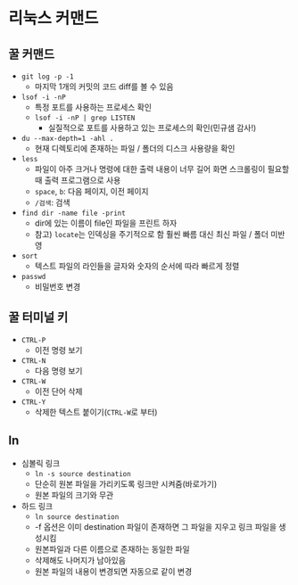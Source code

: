 # 리눅스 커맨드

## 꿀 커맨드

- `git log -p -1`
  - 마지막 1개의 커밋의 코드 diff를 볼 수 있음
- `lsof -i -nP`
  - 특정 포트를 사용하는 프로세스 확인
  - `lsof -i -nP | grep LISTEN`
    - 실질적으로 포트를 사용하고 있는 프로세스의 확인(민규샘 감사!)
- `du --max-depth=1 -ahl .`
  - 현재 디렉토리에 존재하는 파일 / 폴더의 디스크 사용량을 확인
- `less`
  - 파일이 아주 크거나 명령에 대한 출력 내용이 너무 길어 화면 스크롤링이 필요할 때 출력 프로그램으로 사용
  - `space`, `b`: 다음 페이지, 이전 페이지
  - `/검색`: 검색
- `find dir -name file -print`
  - dir에 있는 이름이 file인 파일을 프린트 하자
  - 참고) `locate`는 인덱싱을 주기적으로 함 훨씬 빠름 대신 최신 파일 / 폴더 미반영
- `sort`
  - 텍스트 파일의 라인들을 글자와 숫자의 순서에 따라 빠르게 정렬
- `passwd`
  - 비밀번호 변경

## 꿀 터미널 키

- `CTRL-P`
  - 이전 명령 보기
- `CTRL-N`
  - 다음 명령 보기
- `CTRL-W`
  - 이전 단어 삭제
- `CTRL-Y`
  - 삭제한 텍스트 붙이기(`CTRL-W`로 부터)

## ln

- 심볼릭 링크
  - `ln -s source destination`
  - 단순히 원본 파일을 가리키도록 링크만 시켜줌(바로가기)
  - 원본 파일의 크기와 무관
- 하드 링크
  - `ln source destination`
  - -f 옵션은 이미 destination 파일이 존재하면 그 파일을 지우고 링크 파일을 생성시킴
  - 원본파일과 다른 이름으로 존재하는 동일한 파일
  - 삭제해도 나머지가 남아있음
  - 원본 파일의 내용이 변경되면 자동으로 같이 변경

